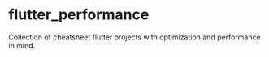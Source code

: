 # flutter_performance
Collection of cheatsheet flutter projects with optimization and performance in mind.
